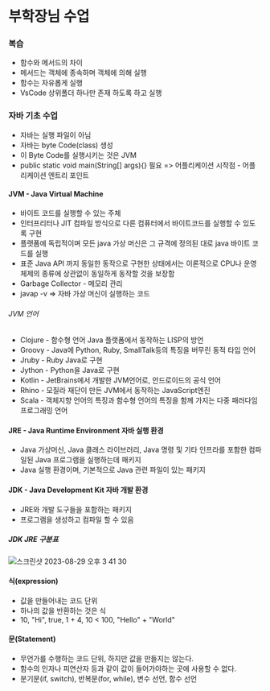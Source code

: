 # 부학장님 수업
### 복습
* 함수와 메서드의 차이
* 메서드는 객체에 종속하며 객체에 의해 실행
* 함수는 자유롭게 실행
* VsCode 상위폴더 하나만 존재 하도록 하고 실행

### 자바 기초 수업
* 자바는 실행 파일이 아님
* 자바는 byte Code(class) 생성
* 이 Byte Code를 실행시키는 것은 JVM
* public static void main(String[] args){} 필요 => 어플리케이션 시작점 - 어플리케이션 엔트리 포인트

#### JVM - Java Virtual Machine
* 바이트 코드를 실행할 수 있는 주체
* 인터프리터나 JIT 컴파일 방식으로 다른 컴퓨터에서 바이트코드를 실행할 수 있도록 구현
* 플랫폼에 독립적이며 모든 java 가상 머신은 그 규격에 정의된 대로 java 바이트 코드를 실행
* 표준 Java API 까지 동일한 동작으로 구현한 상태에서는 이론적으로 CPU나 운영체제의 종류에 상관없이 동일하게 동작할 것을 보장함
* Garbage Collector - 메모리 관리
* javap -v => 자바 가상 머신이 실행하는 코드
###### JVM 언어
* Clojure - 함수형 언어 Java 플랫폼에서 동작하는 LISP의 방언
* Groovy - Java에 Python, Ruby, SmallTalk등의 특징을 버무린 동적 타입 언어
* Jruby - Ruby Java로 구현
* Jython - Python을 Java로 구현
* Kotlin - JetBrains에서 개발한 JVM언어로, 안드로이드의 공식 언어
* Rhino - 모질라 재단이 만든 JVM에서 동작하는 JavaScript엔진
* Scala - 객체지향 언어의 특징과 함수형 언어의 특징을 함께 가지는 다중 패러다임 프로그래밍 언어


#### JRE - Java Runtime Environment 자바 실행 환경
* Java 가상머신, Java 클래스 라이브러리, Java  명령 및 기타 인프라를 포함한 컴파일된 Java 프로그램을 실행하는데 패키지
* Java 실행 환경이며, 기본적으로 Java 관련 파일이 있는 패키지

#### JDK - Java Development Kit 자바 개발 환경
* JRE와 개발 도구들을 포함하는 패키지
* 프로그램을 생성하고 컴파일 할 수 있음

##### JDK JRE 구분표
![스크린샷 2023-08-29 오후 3 41 30](https://github.com/P-C-Space/NHNEdu/assets/39722575/96f3b951-2005-4da5-b537-394e836121f6)


#### 식(expression)
* 값을 만들어내는 코드 단위 
* 하나의 값을 반환하는 것은 식
* 10, "Hi", true, 1 + 4, 10 < 100, "Hello" + "World"

#### 문(Statement)
* 무언가를 수행하는 코드 단위, 하지만 값을 만들지는 않는다.
* 함수의 인자나 피연산자 등과 같이 값이 들어가야하는 곳에 사용할 수 없다.
* 분기문(if, switch), 반복문(for, while), 변수 선언, 함수 선언